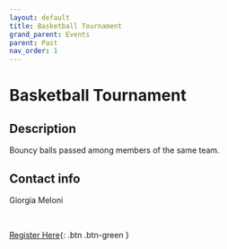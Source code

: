 ```yaml
---
layout: default
title: Basketball Tournament
grand_parent: Events
parent: Past
nav_order: 1
---
```


# Basketball Tournament

## Description
Bouncy balls passed among members of the same team.

## Contact info
Giorgia Meloni

<br>

[Register Here](https://docs.google.com/forms/d/10ywYMLeJm2g6bT_X2BNmoVd0I-cw48ULiASJckiErs4/closedform){: .btn .btn-green }


